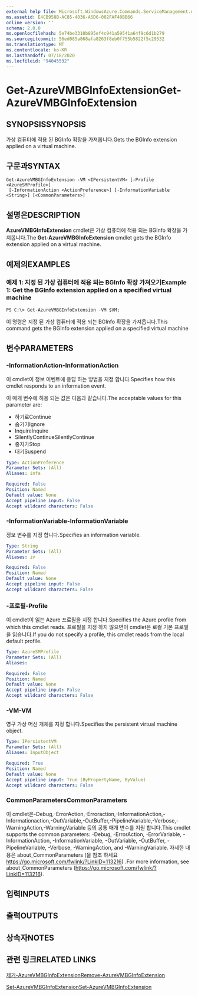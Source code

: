 ```yaml
---
external help file: Microsoft.WindowsAzure.Commands.ServiceManagement.dll-Help.xml
ms.assetid: E4CB958B-AC85-4036-A6D6-002FAF40BB66
online version: ''
schema: 2.0.0
ms.openlocfilehash: 5e74be3310b895ef4c941a59541a64f9c6d1b279
ms.sourcegitcommit: 56ed085a868afa8263f8eb0f755b5822f5c29532
ms.translationtype: MT
ms.contentlocale: ko-KR
ms.lasthandoff: 07/18/2020
ms.locfileid: "94045532"
---
```

# <span data-ttu-id="45f5a-101">Get-AzureVMBGInfoExtension</span><span class="sxs-lookup"><span data-stu-id="45f5a-101">Get-AzureVMBGInfoExtension</span></span>

## <span data-ttu-id="45f5a-102">SYNOPSIS</span><span class="sxs-lookup"><span data-stu-id="45f5a-102">SYNOPSIS</span></span>
<span data-ttu-id="45f5a-103">가상 컴퓨터에 적용 된 BGInfo 확장을 가져옵니다.</span><span class="sxs-lookup"><span data-stu-id="45f5a-103">Gets the BGInfo extension applied on a virtual machine.</span></span>

## <span data-ttu-id="45f5a-104">구문과</span><span class="sxs-lookup"><span data-stu-id="45f5a-104">SYNTAX</span></span>

```
Get-AzureVMBGInfoExtension -VM <IPersistentVM> [-Profile <AzureSMProfile>]
 [-InformationAction <ActionPreference>] [-InformationVariable <String>] [<CommonParameters>]
```

## <span data-ttu-id="45f5a-105">설명은</span><span class="sxs-lookup"><span data-stu-id="45f5a-105">DESCRIPTION</span></span>
<span data-ttu-id="45f5a-106">**AzureVMBGInfoExtension** cmdlet은 가상 컴퓨터에 적용 되는 BGInfo 확장을 가져옵니다.</span><span class="sxs-lookup"><span data-stu-id="45f5a-106">The **Get-AzureVMBGInfoExtension** cmdlet gets the BGInfo extension applied on a virtual machine.</span></span>

## <span data-ttu-id="45f5a-107">예제의</span><span class="sxs-lookup"><span data-stu-id="45f5a-107">EXAMPLES</span></span>

### <span data-ttu-id="45f5a-108">예제 1: 지정 된 가상 컴퓨터에 적용 되는 BGInfo 확장 가져오기</span><span class="sxs-lookup"><span data-stu-id="45f5a-108">Example 1: Get the BGInfo extension applied on a specified virtual machine</span></span>
```
PS C:\> Get-AzureVMBGInfoExtension -VM $VM;
```

<span data-ttu-id="45f5a-109">이 명령은 지정 된 가상 컴퓨터에 적용 되는 BGInfo 확장을 가져옵니다.</span><span class="sxs-lookup"><span data-stu-id="45f5a-109">This command gets the BGInfo extension applied on a specified virtual machine</span></span>

## <span data-ttu-id="45f5a-110">변수</span><span class="sxs-lookup"><span data-stu-id="45f5a-110">PARAMETERS</span></span>

### <span data-ttu-id="45f5a-111">-InformationAction</span><span class="sxs-lookup"><span data-stu-id="45f5a-111">-InformationAction</span></span>
<span data-ttu-id="45f5a-112">이 cmdlet이 정보 이벤트에 응답 하는 방법을 지정 합니다.</span><span class="sxs-lookup"><span data-stu-id="45f5a-112">Specifies how this cmdlet responds to an information event.</span></span>

<span data-ttu-id="45f5a-113">이 매개 변수에 허용 되는 값은 다음과 같습니다.</span><span class="sxs-lookup"><span data-stu-id="45f5a-113">The acceptable values for this parameter are:</span></span>

- <span data-ttu-id="45f5a-114">하기로</span><span class="sxs-lookup"><span data-stu-id="45f5a-114">Continue</span></span>
- <span data-ttu-id="45f5a-115">숨기기</span><span class="sxs-lookup"><span data-stu-id="45f5a-115">Ignore</span></span>
- <span data-ttu-id="45f5a-116">Inquire</span><span class="sxs-lookup"><span data-stu-id="45f5a-116">Inquire</span></span>
- <span data-ttu-id="45f5a-117">SilentlyContinue</span><span class="sxs-lookup"><span data-stu-id="45f5a-117">SilentlyContinue</span></span>
- <span data-ttu-id="45f5a-118">중지가</span><span class="sxs-lookup"><span data-stu-id="45f5a-118">Stop</span></span>
- <span data-ttu-id="45f5a-119">대기</span><span class="sxs-lookup"><span data-stu-id="45f5a-119">Suspend</span></span>

```yaml
Type: ActionPreference
Parameter Sets: (All)
Aliases: infa

Required: False
Position: Named
Default value: None
Accept pipeline input: False
Accept wildcard characters: False
```

### <span data-ttu-id="45f5a-120">-InformationVariable</span><span class="sxs-lookup"><span data-stu-id="45f5a-120">-InformationVariable</span></span>
<span data-ttu-id="45f5a-121">정보 변수를 지정 합니다.</span><span class="sxs-lookup"><span data-stu-id="45f5a-121">Specifies an information variable.</span></span>

```yaml
Type: String
Parameter Sets: (All)
Aliases: iv

Required: False
Position: Named
Default value: None
Accept pipeline input: False
Accept wildcard characters: False
```

### <span data-ttu-id="45f5a-122">-프로필</span><span class="sxs-lookup"><span data-stu-id="45f5a-122">-Profile</span></span>
<span data-ttu-id="45f5a-123">이 cmdlet이 읽는 Azure 프로필을 지정 합니다.</span><span class="sxs-lookup"><span data-stu-id="45f5a-123">Specifies the Azure profile from which this cmdlet reads.</span></span>
<span data-ttu-id="45f5a-124">프로필을 지정 하지 않으면이 cmdlet은 로컬 기본 프로필을 읽습니다.</span><span class="sxs-lookup"><span data-stu-id="45f5a-124">If you do not specify a profile, this cmdlet reads from the local default profile.</span></span>

```yaml
Type: AzureSMProfile
Parameter Sets: (All)
Aliases: 

Required: False
Position: Named
Default value: None
Accept pipeline input: False
Accept wildcard characters: False
```

### <span data-ttu-id="45f5a-125">-VM</span><span class="sxs-lookup"><span data-stu-id="45f5a-125">-VM</span></span>
<span data-ttu-id="45f5a-126">영구 가상 머신 개체를 지정 합니다.</span><span class="sxs-lookup"><span data-stu-id="45f5a-126">Specifies the persistent virtual machine object.</span></span>

```yaml
Type: IPersistentVM
Parameter Sets: (All)
Aliases: InputObject

Required: True
Position: Named
Default value: None
Accept pipeline input: True (ByPropertyName, ByValue)
Accept wildcard characters: False
```

### <span data-ttu-id="45f5a-127">CommonParameters</span><span class="sxs-lookup"><span data-stu-id="45f5a-127">CommonParameters</span></span>
<span data-ttu-id="45f5a-128">이 cmdlet은-Debug,-ErrorAction,-Erroraction,-InformationAction,-Informationaction,-OutVariable,-OutBuffer,-PipelineVariable,-Verbose,-WarningAction,-WarningVariable 등의 공통 매개 변수를 지원 합니다.</span><span class="sxs-lookup"><span data-stu-id="45f5a-128">This cmdlet supports the common parameters: -Debug, -ErrorAction, -ErrorVariable, -InformationAction, -InformationVariable, -OutVariable, -OutBuffer, -PipelineVariable, -Verbose, -WarningAction, and -WarningVariable.</span></span> <span data-ttu-id="45f5a-129">자세한 내용은 about_CommonParameters (을 참조 하세요 https://go.microsoft.com/fwlink/?LinkID=113216) .</span><span class="sxs-lookup"><span data-stu-id="45f5a-129">For more information, see about_CommonParameters (https://go.microsoft.com/fwlink/?LinkID=113216).</span></span>

## <span data-ttu-id="45f5a-130">입력</span><span class="sxs-lookup"><span data-stu-id="45f5a-130">INPUTS</span></span>

## <span data-ttu-id="45f5a-131">출력</span><span class="sxs-lookup"><span data-stu-id="45f5a-131">OUTPUTS</span></span>

## <span data-ttu-id="45f5a-132">상속자</span><span class="sxs-lookup"><span data-stu-id="45f5a-132">NOTES</span></span>

## <span data-ttu-id="45f5a-133">관련 링크</span><span class="sxs-lookup"><span data-stu-id="45f5a-133">RELATED LINKS</span></span>

[<span data-ttu-id="45f5a-134">제거-AzureVMBGInfoExtension</span><span class="sxs-lookup"><span data-stu-id="45f5a-134">Remove-AzureVMBGInfoExtension</span></span>](./Remove-AzureVMBGInfoExtension.md)

[<span data-ttu-id="45f5a-135">Set-AzureVMBGInfoExtension</span><span class="sxs-lookup"><span data-stu-id="45f5a-135">Set-AzureVMBGInfoExtension</span></span>](./Set-AzureVMBGInfoExtension.md)


